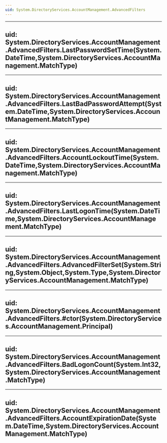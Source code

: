 ```yaml
---
uid: System.DirectoryServices.AccountManagement.AdvancedFilters
---
```


---
uid: System.DirectoryServices.AccountManagement.AdvancedFilters.LastPasswordSetTime(System.DateTime,System.DirectoryServices.AccountManagement.MatchType)
---

---
uid: System.DirectoryServices.AccountManagement.AdvancedFilters.LastBadPasswordAttempt(System.DateTime,System.DirectoryServices.AccountManagement.MatchType)
---

---
uid: System.DirectoryServices.AccountManagement.AdvancedFilters.AccountLockoutTime(System.DateTime,System.DirectoryServices.AccountManagement.MatchType)
---

---
uid: System.DirectoryServices.AccountManagement.AdvancedFilters.LastLogonTime(System.DateTime,System.DirectoryServices.AccountManagement.MatchType)
---

---
uid: System.DirectoryServices.AccountManagement.AdvancedFilters.AdvancedFilterSet(System.String,System.Object,System.Type,System.DirectoryServices.AccountManagement.MatchType)
---

---
uid: System.DirectoryServices.AccountManagement.AdvancedFilters.#ctor(System.DirectoryServices.AccountManagement.Principal)
---

---
uid: System.DirectoryServices.AccountManagement.AdvancedFilters.BadLogonCount(System.Int32,System.DirectoryServices.AccountManagement.MatchType)
---

---
uid: System.DirectoryServices.AccountManagement.AdvancedFilters.AccountExpirationDate(System.DateTime,System.DirectoryServices.AccountManagement.MatchType)
---
